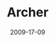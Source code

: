 ---
title: Archer
url: https://en.wikipedia.org/wiki/Archer_%282009_TV_series%29
permalink: "/shows/{{ title | slug }}/"
createdBy: 
    - Adam Reed
tags:
    - Adult_animation
    - Animated_sitcom
    - Comedy
    - Spy
    - Action
    - Series
date: 2009-17-09
dateStr: September 17, 2009
seasons: 11
episodes: 115
runtime: 19-24min
streamingService:
    - Hulu
---